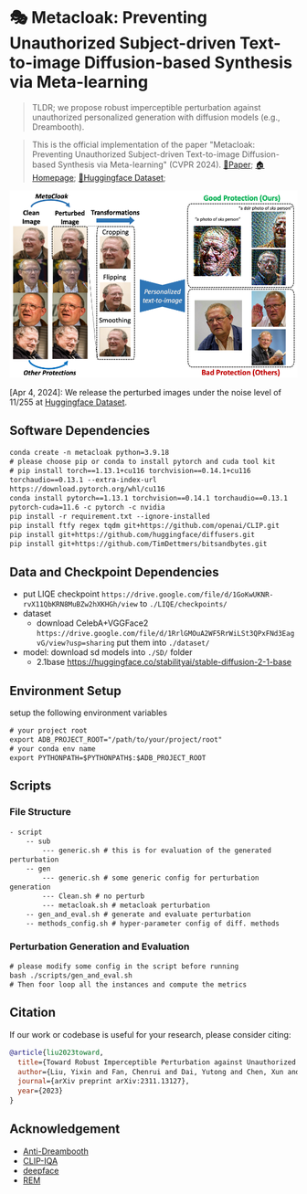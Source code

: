 # 🎭 Metacloak: Preventing Unauthorized Subject-driven Text-to-image Diffusion-based Synthesis via Meta-learning
> TLDR; we propose robust imperceptible perturbation against unauthorized personalized generation with diffusion models (e.g., Dreambooth).

> This is the official implementation of the paper "Metacloak: Preventing Unauthorized Subject-driven Text-to-image Diffusion-based Synthesis via Meta-learning" (CVPR 2024). [📄Paper](https://arxiv.org/abs/2311.13127); [🏠Homepage](https://metacloak.github.io); [🤗Huggingface Dataset](https://huggingface.co/datasets/yixin/metacloak_celeba_vggface2); 
<!-- The complete code and data will be released upon acceptance. Four sampled IDs from VGGFace2 (clean and protected images with our method with $r=11/255$) are released under the `./example_data/` folder. Free feel to test out the protection performance.  -->
<div align="center">
    <img src="./teaser.png" alt="Teaser">
</div>

<!-- ## Algorithm Flow

![Framework](./framework.png) -->

[Apr 4, 2024]: We release the perturbed images under the noise level of $11/255$ at [Huggingface Dataset](https://huggingface.co/datasets/yixin/metacloak_vggface2_protected_11). 

## Software Dependencies
```shell
conda create -n metacloak python=3.9.18
# please choose pip or conda to install pytorch and cuda tool kit
# pip install torch==1.13.1+cu116 torchvision==0.14.1+cu116 torchaudio==0.13.1 --extra-index-url https://download.pytorch.org/whl/cu116
conda install pytorch==1.13.1 torchvision==0.14.1 torchaudio==0.13.1 pytorch-cuda=11.6 -c pytorch -c nvidia
pip install -r requirement.txt --ignore-installed
pip install ftfy regex tqdm git+https://github.com/openai/CLIP.git
pip install git+https://github.com/huggingface/diffusers.git
pip install git+https://github.com/TimDettmers/bitsandbytes.git
```

## Data and Checkpoint Dependencies
- put LIQE checkpoint `https://drive.google.com/file/d/1GoKwUKNR-rvX11QbKRN8MuBZw2hXKHGh/view` to `./LIQE/checkpoints/`
- dataset 
    - download CelebA+VGGFace2 `https://drive.google.com/file/d/1RrlGMOuA2WF5RrWiLSt3QPxFNd3EagvG/view?usp=sharing` put them into `./dataset/`
- model: download sd models into `./SD/` folder
    - 2.1base https://huggingface.co/stabilityai/stable-diffusion-2-1-base


## Environment Setup
setup the following environment variables 
```shell
# your project root
export ADB_PROJECT_ROOT="/path/to/your/project/root"
# your conda env name
export PYTHONPATH=$PYTHONPATH$:$ADB_PROJECT_ROOT
```

## Scripts 
### File Structure
```shell
- script
    -- sub
        --- generic.sh # this is for evaluation of the generated perturbation
    -- gen 
        --- generic.sh # some generic config for perturbation generation
        --- Clean.sh # no perturb 
        --- metacloak.sh # metacloak perturbation
    -- gen_and_eval.sh # generate and evaluate perturbation
    -- methods_config.sh # hyper-parameter config of diff. methods  
```

### Perturbation Generation and Evaluation
```shell
# please modify some config in the script before running
bash ./scripts/gen_and_eval.sh
# Then foor loop all the instances and compute the metrics 
```


## Citation
If our work or codebase is useful for your research, please consider citing:
```bibtex
@article{liu2023toward,
  title={Toward Robust Imperceptible Perturbation against Unauthorized Text-to-image Diffusion-based Synthesis},
  author={Liu, Yixin and Fan, Chenrui and Dai, Yutong and Chen, Xun and Zhou, Pan and Sun, Lichao},
  journal={arXiv preprint arXiv:2311.13127},
  year={2023}
}
```


## Acknowledgement
- [Anti-Dreambooth](https://github.com/VinAIResearch/Anti-DreamBooth)
- [CLIP-IQA](https://github.com/IceClear/CLIP-IQA?tab=readme-ov-file)
- [deepface](https://github.com/serengil/deepface)
- [REM](https://github.com/fshp971/robust-unlearnable-examples)
